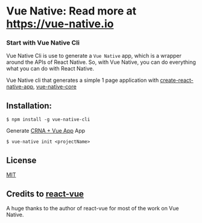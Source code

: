 # Vue Native: Read more at https://vue-native.io

### Start with Vue Native Cli

Vue Native Cli is use to generate a `Vue Native` app, which is a wrapper around the APIs of React Native. So, with Vue Native, you can do everything what you can do with React Native.

Vue Native cli that generates a simple 1 page application with [create-react-native-app](https://github.com/react-community/create-react-native-app),
[vue-native-core](https://github.com/GeekyAnts/vue-native-core)

## Installation:

```
$ npm install -g vue-native-cli
```

Generate [CRNA + Vue App](https://github.com/GeekyAnts/vue-native-core) App

```
$ vue-native init <projectName>
```

## License

[MIT](http://opensource.org/licenses/MIT)

## Credits to [react-vue](https://github.com/SmallComfort/react-vue)

A huge thanks to the author of react-vue for most of the work on Vue Native.
